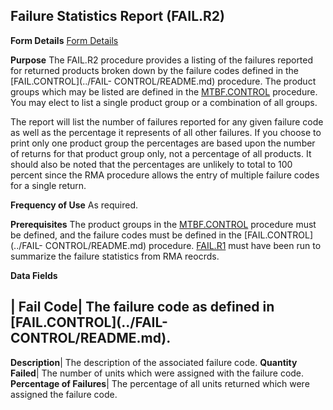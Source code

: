 ## Failure Statistics Report (FAIL.R2)
<PageHeader />

**Form Details**
[Form Details](../FAIL-R2-1/README.md)

**Purpose**
The FAIL.R2 procedure provides a listing of the failures reported for returned
products broken down by the failure codes defined in the [FAIL.CONTROL](../FAIL-
CONTROL/README.md) procedure. The product groups which may be listed are defined in
the [MTBF.CONTROL](../MTBF-CONTROL/README.md) procedure. You may elect to list a single
product group or a combination of all groups.

The report will list the number of failures reported for any given failure
code as well as the percentage it represents of all other failures. If you
choose to print only one product group the percentages are based upon the
number of returns for that product group only, not a percentage of all
products. It should also be noted that the percentages are unlikely to total
to 100 percent since the RMA procedure allows the entry of multiple failure
codes for a single return.

**Frequency of Use**
As required.

**Prerequisites**
The product groups in the [MTBF.CONTROL](../MTBF-CONTROL/README.md) procedure must be
defined, and the failure codes must be defined in the [FAIL.CONTROL](../FAIL-
CONTROL/README.md) procedure. [FAIL.R1](../FAIL-R1/README.md) must have been run to summarize
the failure statistics from RMA reocrds.

**Data Fields**

| **Fail Code**|  The failure code as defined in [FAIL.CONTROL](../FAIL-
CONTROL/README.md).
-  
**Description**|  The description of the associated failure code.
**Quantity Failed**|  The number of units which were assigned with the failure
code.
**Percentage of Failures**|  The percentage of all units returned which were
assigned the failure code.

<badge text= "Version 8.10.57 " vertical="middle" />

<PageFooter />
